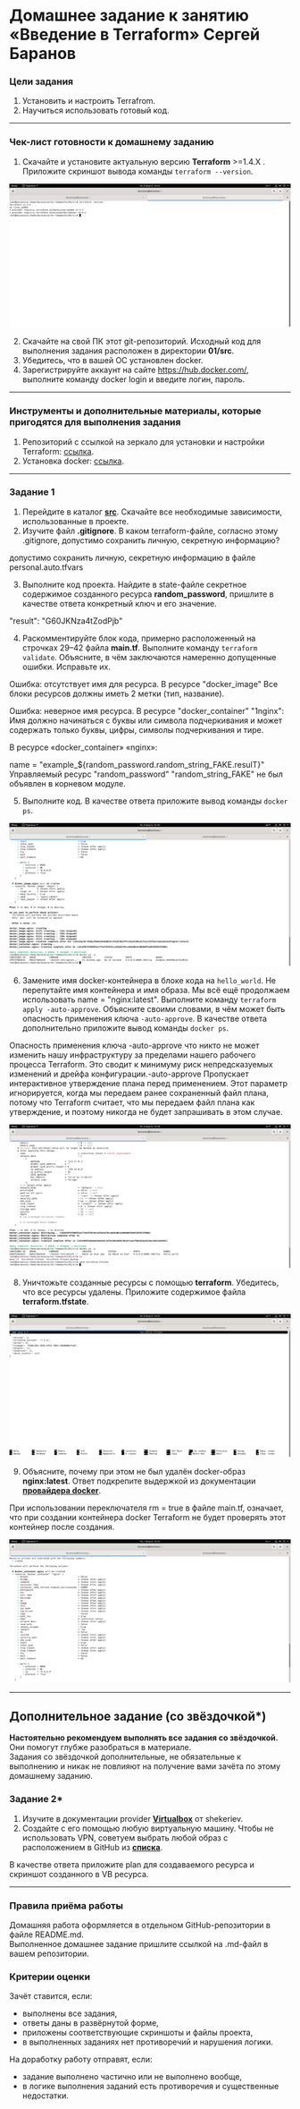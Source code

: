 # Домашнее задание к занятию «Введение в Terraform» Сергей Баранов

### Цели задания

1. Установить и настроить Terrafrom.
2. Научиться использовать готовый код.

------

### Чек-лист готовности к домашнему заданию

1. Скачайте и установите актуальную версию **Terraform** >=1.4.X . Приложите скриншот вывода команды ```terraform --version```.

![monitoring](https://github.com/12sergey12/Terraform_01/blob/main/images/7.1_1.1.png)

2. Скачайте на свой ПК этот git-репозиторий. Исходный код для выполнения задания расположен в директории **01/src**.
3. Убедитесь, что в вашей ОС установлен docker.
4. Зарегистрируйте аккаунт на сайте https://hub.docker.com/, выполните команду docker login и введите логин, пароль.

------

### Инструменты и дополнительные материалы, которые пригодятся для выполнения задания

1. Репозиторий с ссылкой на зеркало для установки и настройки Terraform: [ссылка](https://github.com/netology-code/devops-materials).
2. Установка docker: [ссылка](https://docs.docker.com/engine/install/ubuntu/). 
------

### Задание 1

1. Перейдите в каталог [**src**](https://github.com/netology-code/ter-homeworks/tree/main/01/src). Скачайте все необходимые зависимости, использованные в проекте. 
2. Изучите файл **.gitignore**. В каком terraform-файле, согласно этому .gitignore, допустимо сохранить личную, секретную информацию?

допустимо сохранить личную, секретную информацию в файле personal.auto.tfvars

3. Выполните код проекта. Найдите  в state-файле секретное содержимое созданного ресурса **random_password**, пришлите в качестве ответа конкретный ключ и его значение.

"result": "G60JKNza4tZodPjb"

4. Раскомментируйте блок кода, примерно расположенный на строчках 29–42 файла **main.tf**.
Выполните команду ```terraform validate```. Объясните, в чём заключаются намеренно допущенные ошибки. Исправьте их.

Ошибка: отсутствует имя для ресурса. В ресурсе "docker_image" Все блоки ресурсов должны иметь 2 метки (тип, название).

Ошибка: неверное имя ресурса. В ресурсе "docker_container" "1nginx": Имя должно начинаться с буквы или символа подчеркивания и может содержать только буквы, цифры, символы подчеркивания и тире.

В ресурсе «docker_container» «nginx»:

  name = "example_${random_password.random_string_FAKE.resulT}" Управляемый ресурс "random_password" "random_string_FAKE" не был объявлен в корневом модуле.

5. Выполните код. В качестве ответа приложите вывод команды ```docker ps```.

![monitoring](https://github.com/12sergey12/Terraform_01/blob/main/images/7.1_5.png)

6. Замените имя docker-контейнера в блоке кода на ```hello_world```. Не перепутайте имя контейнера и имя образа. Мы всё ещё продолжаем использовать name = "nginx:latest". Выполните команду ```terraform apply -auto-approve```.
Объясните своими словами, в чём может быть опасность применения ключа  ```-auto-approve```. В качестве ответа дополнительно приложите вывод команды ```docker ps```.

Опасность применения ключа -auto-approve
 что никто не может изменить нашу инфраструктуру за пределами нашего рабочего процесса Terraform. Это сводит к минимуму риск непредсказуемых изменений и дрейфа конфигурации.-auto-approve  Пропускает интерактивное утверждение плана перед применением. Этот параметр игнорируется, когда мы передаем ранее сохраненный файл плана, потому что Terraform считает, что мы передаем файл плана как утверждение, и поэтому никогда не будет запрашивать в этом случае.

![monitoring](https://github.com/12sergey12/Terraform_01/blob/main/images/7.1_6.1.png)

8. Уничтожьте созданные ресурсы с помощью **terraform**. Убедитесь, что все ресурсы удалены. Приложите содержимое файла **terraform.tfstate**. 

![monitoring](https://github.com/12sergey12/Terraform_01/blob/main/images/7.1_7.png)

9. Объясните, почему при этом не был удалён docker-образ **nginx:latest**. Ответ подкрепите выдержкой из документации [**провайдера docker**](https://docs.comcloud.xyz/providers/kreuzwerker/docker/latest/docs).  

При использовании переключателя rm = true в файле main.tf, означает, что при создании контейнера docker Terraform не будет проверять этот контейнер после создания.

![monitoring](https://github.com/12sergey12/Terraform_01/blob/main/images/7.1_8.png)

------


## Дополнительное задание (со звёздочкой*)

**Настоятельно рекомендуем выполнять все задания со звёздочкой.** Они помогут глубже разобраться в материале.   
Задания со звёздочкой дополнительные, не обязательные к выполнению и никак не повлияют на получение вами зачёта по этому домашнему заданию. 

### Задание 2*

1. Изучите в документации provider [**Virtualbox**](https://docs.comcloud.xyz/providers/shekeriev/virtualbox/latest/docs) от 
shekeriev.
2. Создайте с его помощью любую виртуальную машину. Чтобы не использовать VPN, советуем выбрать любой образ с расположением в GitHub из [**списка**](https://www.vagrantbox.es/).

В качестве ответа приложите plan для создаваемого ресурса и скриншот созданного в VB ресурса. 

------

### Правила приёма работы

Домашняя работа оформляется в отдельном GitHub-репозитории в файле README.md.   
Выполненное домашнее задание пришлите ссылкой на .md-файл в вашем репозитории.

### Критерии оценки

Зачёт ставится, если:

* выполнены все задания,
* ответы даны в развёрнутой форме,
* приложены соответствующие скриншоты и файлы проекта,
* в выполненных заданиях нет противоречий и нарушения логики.

На доработку работу отправят, если:

* задание выполнено частично или не выполнено вообще,
* в логике выполнения заданий есть противоречия и существенные недостатки. 
